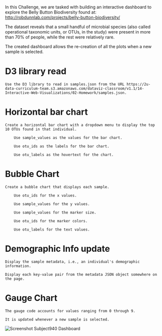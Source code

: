 
In this Challenge, we are tasked with building an interactive dashboard to explore the Belly Button Biodiversity found at: 
http://robdunnlab.com/projects/belly-button-biodiversity/

The dataset reveals that a small handful of microbial species (also called operational taxonomic units, or OTUs, in the study) were present in more than 70% of people, while the rest were relatively rare.

The created dashboard allows the re-creation of all the plots when a new sample is selected.

# D3 library read
    Use the D3 library to read in samples.json from the URL https://2u-data-curriculum-team.s3.amazonaws.com/dataviz-classroom/v1.1/14-Interactive-Web-Visualizations/02-Homework/samples.json.

# Horizontal bar chart

    Create a horizontal bar chart with a dropdown menu to display the top 10 OTUs found in that individual.

        Use sample_values as the values for the bar chart.

        Use otu_ids as the labels for the bar chart.

        Use otu_labels as the hovertext for the chart.

# Bubble Chart

    Create a bubble chart that displays each sample.

        Use otu_ids for the x values.

        Use sample_values for the y values.

        Use sample_values for the marker size.

        Use otu_ids for the marker colors.

        Use otu_labels for the text values.

# Demographic Info update

    Display the sample metadata, i.e., an individual's demographic information.

    Display each key-value pair from the metadata JSON object somewhere on the page.

# Gauge Chart

    The gauge code accounts for values ranging from 0 through 9.

    It is updated whenever a new sample is selected.


![Screenshot Subject940 Dashboard](https://user-images.githubusercontent.com/118090932/226495700-bbe01c85-6e2d-44ee-b0f6-dc2cd873a71c.png)
